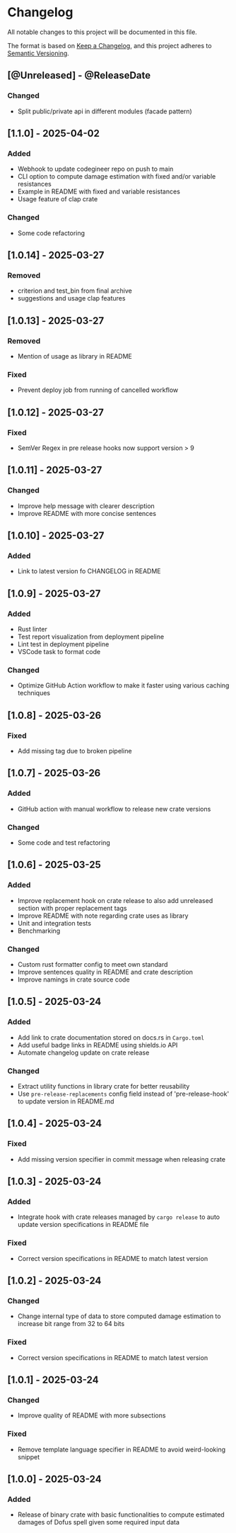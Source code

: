 # Changelog

All notable changes to this project will be documented in this file.

The format is based on [Keep a Changelog](https://keepachangelog.com/en/1.1.0/),
and this project adheres to
[Semantic Versioning](https://semver.org/spec/v2.0.0.html).

[comment]: <> (@PlannedForNextRelease)
## [@Unreleased] - @ReleaseDate

### Changed

- Split public/private api in different modules (facade pattern)

## [1.1.0] - 2025-04-02 <a id="1.1.0"></a>

### Added

- Webhook to update codegineer repo on push to main
- CLI option to compute damage estimation with fixed and/or variable
resistances
- Example in README with fixed and variable resistances
- Usage feature of clap crate

### Changed

- Some code refactoring

## [1.0.14] - 2025-03-27 <a id="1.0.14"></a>

### Removed

- criterion and test_bin from final archive
- suggestions and usage clap features

## [1.0.13] - 2025-03-27 <a id="1.0.13"></a>

### Removed

- Mention of usage as library in README

### Fixed

- Prevent deploy job from running of cancelled workflow

## [1.0.12] - 2025-03-27 <a id="1.0.12"></a>

### Fixed

- SemVer Regex in pre release hooks now support version > 9

## [1.0.11] - 2025-03-27 <a id="1.0.11"></a>

### Changed

- Improve help message with clearer description
- Improve README with more concise sentences

## [1.0.10] - 2025-03-27 <a id="1.0.10"></a>

### Added

- Link to latest version fo CHANGELOG in README

## [1.0.9] - 2025-03-27 <a id="1.0.9"></a>

### Added

- Rust linter
- Test report visualization from deployment pipeline
- Lint test in deployment pipeline
- VSCode task to format code

### Changed

- Optimize GitHub Action workflow to make it faster using various caching
techniques

## [1.0.8] - 2025-03-26 <a id="1.0.8"></a>

### Fixed

- Add missing tag due to broken pipeline

## [1.0.7] - 2025-03-26 <a id="1.0.7"></a>

### Added

- GitHub action with manual workflow to release new crate versions

### Changed

- Some code and test refactoring

## [1.0.6] - 2025-03-25 <a id="1.0.6"></a>

### Added

- Improve replacement hook on crate release to also add unreleased section with
proper replacement tags
- Improve README with note regarding crate uses as library
- Unit and integration tests
- Benchmarking

### Changed

- Custom rust formatter config to meet own standard
- Improve sentences quality in README and crate description
- Improve namings in crate source code

## [1.0.5] - 2025-03-24 <a id="1.0.5"></a>

### Added

- Add link to crate documentation stored on docs.rs in `Cargo.toml`
- Add useful badge links in README using shields.io API
- Automate changelog update on crate release 

### Changed

- Extract utility functions in library crate for better reusability
- Use `pre-release-replacements` config field instead of 'pre-release-hook' to
update version in README.md

## [1.0.4] - 2025-03-24 <a id="1.0.4"></a>

### Fixed

- Add missing version specifier in commit message when releasing crate

## [1.0.3] - 2025-03-24 <a id="1.0.3"></a>

### Added

- Integrate hook with crate releases managed by `cargo release` to auto update
version specifications in README file

### Fixed

- Correct version specifications in README to match latest version

## [1.0.2] - 2025-03-24 <a id="1.0.2"></a>

### Changed

- Change internal type of data to store computed damage estimation to increase
bit range from 32 to 64 bits

### Fixed

- Correct version specifications in README to match latest version

## [1.0.1] - 2025-03-24 <a id="1.0.1"></a>

### Changed

- Improve quality of README with more subsections

### Fixed

- Remove template language specifier in README to avoid weird-looking snippet

## [1.0.0] - 2025-03-24 <a id="1.0.0"></a>

### Added

- Release of binary crate with basic functionalities to compute estimated
damages of Dofus spell given some required input data
